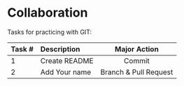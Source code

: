 # Collaboration

Tasks for practicing with GIT:

|Task #|Description|Major Action|
|:---|:---|:---:|
|1|Create README| Commit|
|2|Add Your name|Branch & Pull Request|